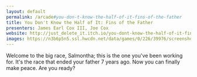```yaml
---
layout: default
permalink: /arcade#you-don-t-know-the-half-of-it-fins-of-the-father
title: You Don't Know the Half of It: Fins of the Father
presenters: James Earl Cox III, Joe Cox
website: http://just_delete_it.itch.io/you-dont-know-the-half-of-it-fins-of-the-father
images: https://n3b6p5n5.ssl.hwcdn.net/data/games/0/226/39976/screenshots/39976_82713_orig.png, https://n3b6p5n5.ssl.hwcdn.net/data/games/0/226/39976/screenshots/39976_82712_orig.png, https://n3b6p5n5.ssl.hwcdn.net/data/games/0/226/39976/screenshots/39976_82711_orig.png
---
```

Welcome to the big race, Salmontha; this is the one you've been working for. It's the race that ended your father 7 years ago. Now you can finally make peace. Are you ready?
